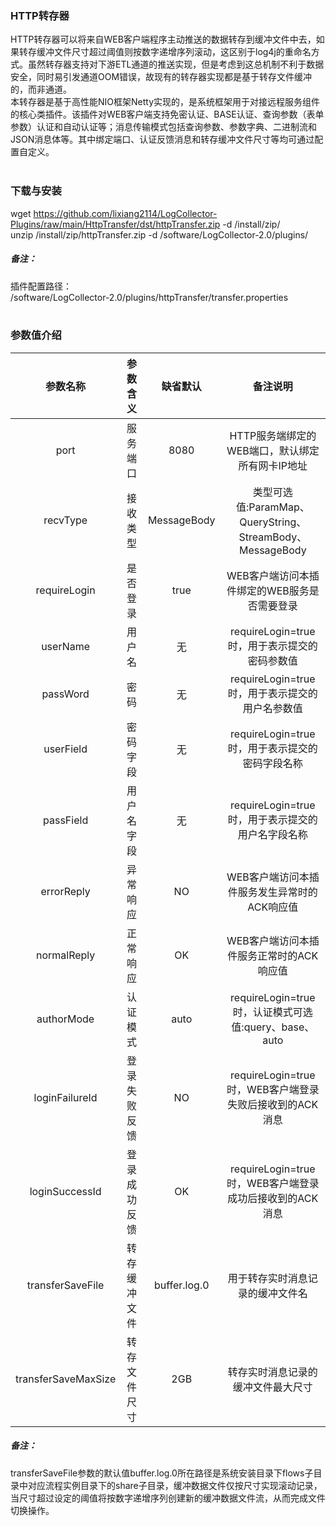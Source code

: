 ### HTTP转存器  
HTTP转存器可以将来自WEB客户端程序主动推送的数据转存到缓冲文件中去，如果转存缓冲文件尺寸超过阈值则按数字递增序列滚动，这区别于log4j的重命名方式。虽然转存器支持对下游ETL通道的推送实现，但是考虑到这总机制不利于数据安全，同时易引发通道OOM错误，故现有的转存器实现都是基于转存文件缓冲的，而非通道。  
本转存器是基于高性能NIO框架Netty实现的，是系统框架用于对接远程服务组件的核心类插件。该插件对WEB客户端支持免密认证、BASE认证、查询参数（表单参数）认证和自动认证等；消息传输模式包括查询参数、参数字典、二进制流和JSON消息体等。其中绑定端口、认证反馈消息和转存缓冲文件尺寸等均可通过配置自定义。  
​      

### 下载与安装  
wget https://github.com/lixiang2114/LogCollector-Plugins/raw/main/HttpTransfer/dst/httpTransfer.zip -d /install/zip/  
unzip  /install/zip/httpTransfer.zip -d /software/LogCollector-2.0/plugins/    

##### 备注：  
插件配置路径：  
 /software/LogCollector-2.0/plugins/httpTransfer/transfer.properties  
​      

### 参数值介绍  
|参数名称|参数含义|缺省默认|备注说明|
|:-----:|:-------:|:-------:|:-------:|
|port|服务端口|8080|HTTP服务端绑定的WEB端口，默认绑定所有网卡IP地址|
|recvType|接收类型|MessageBody|类型可选值:ParamMap、QueryString、StreamBody、MessageBody|
|requireLogin|是否登录|true|WEB客户端访问本插件绑定的WEB服务是否需要登录|
|userName|用户名|无|requireLogin=true时，用于表示提交的密码参数值|
|passWord|密码|无|requireLogin=true时，用于表示提交的用户名参数值|
|userField|密码字段|无|requireLogin=true时，用于表示提交的密码字段名称|
|passField|用户名字段|无|requireLogin=true时，用于表示提交的用户名字段名称|
|errorReply|异常响应|NO|WEB客户端访问本插件服务发生异常时的ACK响应值|
|normalReply|正常响应|OK|WEB客户端访问本插件服务正常时的ACK响应值|
|authorMode|认证模式|auto|requireLogin=true时，认证模式可选值:query、base、auto|
|loginFailureId|登录失败反馈|NO|requireLogin=true时，WEB客户端登录失败后接收到的ACK消息|
|loginSuccessId|登录成功反馈|OK|requireLogin=true时，WEB客户端登录成功后接收到的ACK消息|
|transferSaveFile|转存缓冲文件|buffer.log.0|用于转存实时消息记录的缓冲文件名|
|transferSaveMaxSize|转存文件尺寸|2GB|转存实时消息记录的缓冲文件最大尺寸|
##### 备注：  
transferSaveFile参数的默认值buffer.log.0所在路径是系统安装目录下flows子目录中对应流程实例目录下的share子目录，缓冲数据文件仅按尺寸实现滚动记录，当尺寸超过设定的阈值将按数字递增序列创建新的缓冲数据文件流，从而完成文件切换操作。